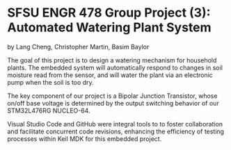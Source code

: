# SFSU ENGR 478 Group Project (3): Automated Watering Plant System
by Lang Cheng, Christopher Martin, Basim Baylor

The goal of this project is to design a watering mechanism for household plants. The embedded system will automatically respond to changes in soil moisture read from the sensor, and will water the plant via an electronic pump when the soil is too dry.

The key component of our project is a Bipolar Junction Transistor, whose on/off base voltage is determined by the output switching behavior of our STM32L476RG NUCLEO-64.

Visual Studio Code and GitHub were integral tools to to foster collaboration and facilitate concurrent code revisions, enhancing the efficiency of testing processes within Keil MDK for this embedded project.

